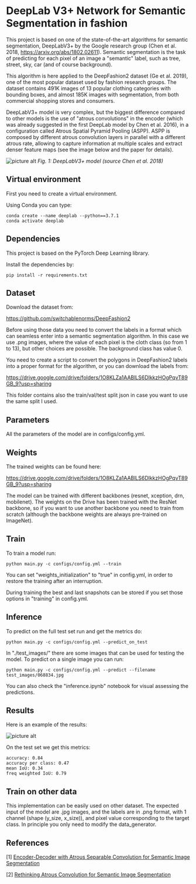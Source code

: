 # DeepLab V3+ Network for Semantic Segmentation in fashion 

This project is based on one of the state-of-the-art algorithms for semantic segmentation, DeepLabV3+ by the Google research group (Chen et al. 2018, https://arxiv.org/abs/1802.02611). Semantic segmentation is the task of predicting for each pixel of an image a "semantic" label, such as tree, street, sky, car (and of course background). 


This algorithm is here applied to the DeepFashion2 dataset (Ge et al. 2019), one of the most popular dataset used by fashion research groups. The 
dataset contains 491K images of 13 popular clothing categories with bounding boxes, and almost 185K images with segmentation, from both commercial shopping stores and consumers.

DeepLabV3+ model is very complex, but the biggest difference compared to other models is the use of "atrous convolutions" in the encoder (which was already suggested in the first DeepLab model by Chen et al. 2016), in a configuration called Atrous Spatial Pyramid Pooling (ASPP). ASPP is composed by different atrous convolution layers in parallel with a different atrous rate, allowing to capture information at multiple scales and extract denser 
feature maps (see the image below and the paper for details).  

![picture alt](https://github.com/giovanniguidi/deeplabV3_Pytorch/blob/master/docs/deeplab.png "")
*Fig. 1: DeepLabV3+ model (source Chen et al. 2018)*

## Virtual environment
First you need to create a virtual environment. 

Using Conda you can type:

```
conda create --name deeplab --python==3.7.1
conda activate deeplab
```


## Dependencies
This project is based on the PyTorch Deep Learning library. 

Install the dependencies by:
```
pip install -r requirements.txt 
```

## Dataset

Download the dataset from: 

https://github.com/switchablenorms/DeepFashion2


Before using those data you need to convert the labels in a format which can seamless enter into a semantic segmentation algorithm. In this case we use .png images, where the value of each pixel is the cloth class (so from 1 to 13), but other choices are possible. The background class has value 0.

You need to create a script to convert the polygons in DeepFashion2 labels into a proper format for the algorithm, or you can download the labels from:

https://drive.google.com/drive/folders/1O8KLZa1AABlLS6DlkkzHOgPqvT89GB_9?usp=sharing


This folder contains also the train/val/test split json in case you want to use the same split I used.

## Parameters

All the parameters of the model are in configs/config.yml.

## Weights

The trained weights can be found here:

https://drive.google.com/drive/folders/1O8KLZa1AABlLS6DlkkzHOgPqvT89GB_9?usp=sharing


The model can be trained with different backbones (resnet, xception, drn, mobilenet). The weights on the Drive has been trained with the ResNet backbone, so if you want to use another backbone you need to train from scratch (although the backbone weights are always pre-trained on ImageNet).


## Train

To train a model run:

```
python main.py -c configs/config.yml --train
```

You can set "weights_initialization" to "true" in config.yml, in order to restore the training after an interruption.  

During training the best and last snapshots can be stored if you set those options in "training" in config.yml.


## Inference 

To predict on the full test set run and get the metrics do: 

```
python main.py -c configs/config.yml --predict_on_test
```

In "./test_images/" there are some images that can be used for testing the model. To predict on a single image you can run:

```
python main.py -c configs/config.yml --predict --filename test_images/068834.jpg
```

You can also check the "inference.ipynb" notebook for visual assessing the predictions.


## Results

Here is an example of the results:

![picture alt](https://github.com/giovanniguidi/deeplabV3_Pytorch/blob/master/docs/sample.png "")


On the test set we get this metrics:

```
accuracy: 0.84
accuracy per class: 0.47
mean IoU: 0.34
freq weighted IoU: 0.79
````


## Train on other data

This implementation can be easily used on other dataset. The expected input of the model are .jpg images, and the labels are in .png format, with 1 channel (shape (y_size, x_size)), and pixel value corresponding to the target class. In principle you only need to modify the data_generator.  
 

## References


\[1\] [Encoder-Decoder with Atrous Separable Convolution for Semantic Image Segmentation](https://arxiv.org/pdf/1802.02611.pdf)

\[2\] [Rethinking Atrous Convolution for Semantic Image Segmentation](https://arxiv.org/pdf/1706.05587.pdf)
